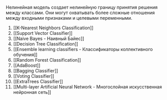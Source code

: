 Нелинейная модель создает нелинейную границу принятия решения между классами. Они могут охватывать более сложные отношения между входными признаками и целевыми переменными.

1. [[K-Nearest Neighbors Classification]]
2. [[Support Vector Classifier]]
3. [[Naive Bayes - Наивный Байес]]
4. [[Decision Tree Classification]]
5. [[Ensemble learning classifiers - Классификаторы коллективного обучения]]
6. [[Random Forest Classification]]
7. [[AdaBoost]]
8. [[Bagging Classifier]]
9. [[Voting Classifier]]
10. [[ExtraTrees Classifier]]
11. [[Multi-layer Artificial Neural Network - Многослойная искусственная нейронная сеть]]